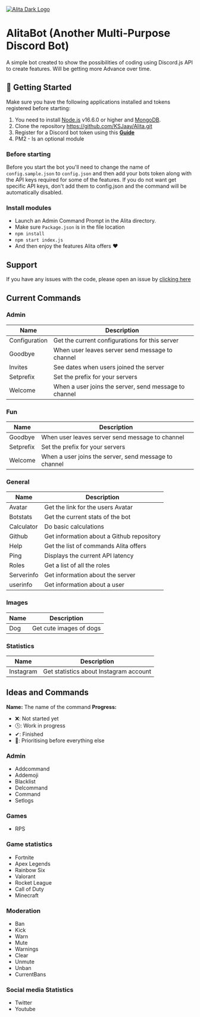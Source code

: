 [![Alita Dark Logo](https://cdn.discordapp.com/attachments/455063175277051934/679113277099474954/banner.PNG)](https://Patreon.com/KSJaay 'KSJaay')

# AlitaBot (Another Multi-Purpose Discord Bot)
A simple bot created to show the possibilities of coding using Discord.js API to create features. Will be getting more Advance over time.

## 🚀 Getting Started

Make sure you have the following applications installed and tokens registered before starting:
1. You need to install [Node.js](https://nodejs.org/en/) v16.6.0 or higher and [MongoDB](https://www.mongodb.com/).
2. Clone the repository https://github.com/KSJaay/Alita.git
3. Register for a Discord bot token using this **[Guide](https://discordjs.guide/preparations/setting-up-a-bot-application.html#your-token)**
4. PM2 - Is an optional module

### Before starting
Before you start the bot you'll need to change the name of `config.sample.json` to `config.json` and then add your bots token along with the API keys required for some of the features. If you do not want get specific API keys, don't add them to config.json and the command will be automatically disabled. 

### Install modules
* Launch an Admin Command Prompt in the Alita directory.
* Make sure `Package.json` is in the file location
* `npm install`
* `npm start index.js`
* And then enjoy the features Alita offers ❤️

## Support
If you have any issues with the code, please open an issue by [clicking here](https://github.com/KSJaay/Alita/issues)

## Current Commands

### Admin
| Name            | Description                                           |
|-----------------|-------------------------------------------------------|
| Configuration   | Get the current configurations for this server        |
| Goodbye         | When user leaves server send message to channel       |
| Invites         | See dates when users joined the server                |
| Setprefix       | Set the prefix for your servers                       |
| Welcome         | When a user joins the server, send message to channel |

### Fun
| Name      | Description                                           |
|-----------|-------------------------------------------------------|
| Goodbye   | When user leaves server send message to channel       |
| Setprefix | Set the prefix for your servers                       |
| Welcome   | When a user joins the server, send message to channel |

### General
| Name           | Description                               |
|----------------|-------------------------------------------|
| Avatar         | Get the link for the users Avatar         |
| Botstats       | Get the current stats of the bot          |
| Calculator     | Do basic calculations                     |
| Github         | Get information about a Github repository |
| Help           | Get the list of commands Alita offers     |
| Ping           | Displays the current API latency          |
| Roles          | Get a list of all the roles               |
| Serverinfo     | Get information about the server          |
| userinfo       | Get information about a user              |

### Images
| Name  | Description             |
|-------|-------------------------|
| Dog   | Get cute images of dogs |

### Statistics
| Name        | Description                            |
|-------------|----------------------------------------|
| Instagram   | Get statistics about Instagram account |


## Ideas and Commands
**Name:** The name of the command
**Progress:**
 - ❌: Not started yet
 - 🕓: Work in progress
 - ✔: Finished
 - 💯: Prioritising before everything else

### Admin
- Addcommand
- Addemoji
- Blacklist 
- Delcommand
- Command
- Setlogs

### Games
- RPS

### Game statistics
- Fortnite
- Apex Legends
- Rainbow Six
- Valorant
- Rocket League
- Call of Duty
- Minecraft

### Moderation
- Ban
- Kick
- Warn
- Mute
- Warnings
- Clear
- Unmute
- Unban
- CurrentBans

### Social media Statistics
- Twitter
- Youtube
